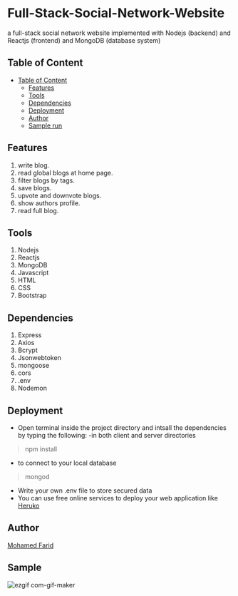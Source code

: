 # Full-Stack-Social-Network-Website
a full-stack social network website implemented with Nodejs (backend) and Reactjs (frontend) and MongoDB (database system)

## Table of Content
* [Table of Content](#table-of-content)
  * [Features](#features)
  * [Tools](#tools)
  * [Dependencies](#dependencies)
  * [Deployment](#deployment)
  * [Author](#author)
  * [Sample run](#Sample)
  
## Features
1. write blog.
2. read global blogs at home page.
3. filter blogs by tags.
4. save blogs.
5. upvote and downvote blogs.
6. show authors profile.
7. read full blog.

## Tools
1. Nodejs
2. Reactjs
3. MongoDB
4. Javascript
5. HTML
6. CSS
7. Bootstrap

## Dependencies
1. Express
2. Axios
3. Bcrypt
4. Jsonwebtoken
5. mongoose
6. cors
7. .env
8. Nodemon


## Deployment
- Open terminal inside the project directory and intsall the dependencies by typing the following:
-in both client and server directories
> npm install 
 - to connect to your local database
> mongod 
- Write your own .env file to store secured data
- You can use free online services to deploy your web application like [Heruko](https://heroku.com/)

## Author
[Mohamed Farid](https://github.com/MohamedFarid612)

## Sample
![ezgif com-gif-maker](https://user-images.githubusercontent.com/84376570/191742674-5d4cfca2-f1ff-45e0-9389-f83622d58d00.gif)
